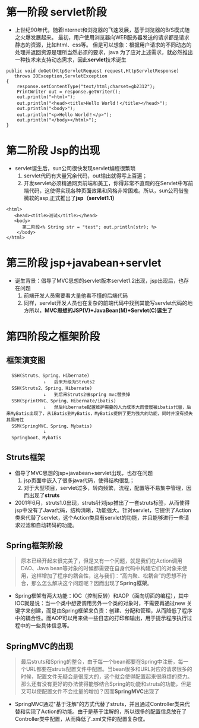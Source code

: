 # 第一阶段 servlet阶段
- 上世纪90年代，随着Internet和浏览器的飞速发展，基于浏览器的B/S模式随之火爆发展起来。 最初，用户使用浏览器向WEB服务器发送的请求都是请求静态的资源，比如html、css等。 但是可以想象：根据用户请求的不同动态的处理并返回资源是理所当然必须的要求，java 为了应对上述需求，就必然推出一种技术来支持动态需求，因此**servlet**技术诞生
```
public void doGet(HttpServletRequest request,HttpServletResponse)
   throws IOException,ServletException
{
    response.setContentType("text/html;charset=gb2312");
    PrintWriter out = response.getWriter();
    out.println("<html>");
    out.println("<head><title>Hello World！</title></head>");
    out.println("<body>");
    out.println("<p>Hello World！</p>");
    out.println("</body></html>");
}
```
# 第二阶段 Jsp的出现
- servlet诞生后，sun公司很快发现servlet编程很繁琐
  1. servlet代码有大量冗余代码，out输出就得写上百遍；
  2. 开发servlet必须精通网页前端和美工，你得非常不直观的在Servlet中写前端代码，这使得实现各种页面效果和风格非常困难。所以，sun公司借鉴 微软的asp,正式推出了**jsp（servlet1.1）**
```
<html>
   <head><title>测试</title></head>
   <body>
      第二阶段<% String str = "test"; out.println(str); %>
    </body>
</html>
```

# 第三阶段 jsp+javabean+servlet
- 诞生背景：倡导了MVC思想的servlet版本servlet1.2出现，jsp出现后，也存在问题
  1. 前端开发人员需要看大量他看不懂的后端代码
  2. 同样，servlet开发人员也在复杂的前端代码中找到其能写servlet代码的地方所以，**MVC思想的JSP(V)+JavaBean(M)+Servlet(C)诞生了**

# 第四阶段之框架阶段

## 框架演变图

  ```
    SSH(Struts、Spring、Hibernate)
                ↓   后来升级为Struts2
    SSH(Struts2、Spring、Hibernate)
                ↓   到后来Struts2被spring mvc替换掉
    SSH(SprintMVC、Spring、Hibernate/ibatis)
                ↓   然后Hibernate配置维护需要的人力成本大而慢慢被ibatis代替，后来MyBatis出现了，从iBatis到MyBatis，MyBatis提供了更为强大的功能，同时并没有损失其易用性
    SSM(SpringMVC、Spring、Mybatis)
                ↓
    Springboot、Mybatis
  ```


## Struts框架

- 倡导了MVC思想的jsp+javabean+servlet出现，也存在问题
  1. jsp页面中嵌入了很多java代码，使得结构很乱；
  2. 对于大型项目，servlet过多，转向频繁，流程，配置等不易集中管理，因而出现了**struts**
- 2001年6月，struts1.0出现，struts针对jsp推出了一套struts标签，从而使得jsp中没有了Java代码，结构清晰，功能强大。针对servlet，它提供了Action类来代替了servlet，这个Action类具有servlet的功能，并且能够进行一些请求过滤和自动转码的功能。

## Spring框架阶段

> 原本已经开起来很完美了，但是又有一个问题，就是我们在Action调用DAO、Java bean等对象的时候都需要在自身代码中构建它们的对象来使用，这样增加了程序的耦合性，这与我们：“高内聚、松耦合”的思想不符合，那么怎么解决这个问题呢？因而出现了**Spring框架**。

  - Spring框架有两大功能：IOC（控制反转）和AOP（面向切面的编程），其中IOC就是说：当一个类中想要调用另外一个类的对象时，不需要再通过new 关键字来创建，而是由Spring框架来负责：创建、分配和管理，从而降低了程序中的耦合性。而AOP可以用来做一些日志的打印和输出，用于提示程序执行过程中的一些具体信息等。

## SpringMVC的出现
> 最后struts和Spring的整合，由于每一个bean都要在Spring中注册，每一个URL都要在struts配置文件中配置。当bean很多和URL对应的请求很多的时候，配置文件无疑会是很庞大的，这个就会使得配置起来很麻烦的费力。那么还有没有更好的办法使得能够结合Spring的功能和struts的功能，但是又可以使配置文件不会批量的增加？因而**SpringMVC**出现了

  - SpringMVC通过"基于注解"的方式代替了struts，并且通过Controller类来代替和实现了Action的功能。由于是基于注解的，所以很多的配置信息放在了Controller类中配置，从而降低了.xml文件的配置复杂度。
